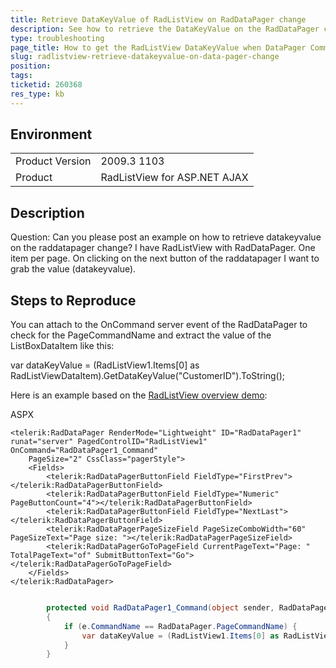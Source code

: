```yaml
---
title: Retrieve DataKeyValue of RadListView on RadDataPager change
description: See how to retrieve the DataKeyValue on the RadDataPager change in RadListView/.
type: troubleshooting
page_title: How to get the RadListView DataKeyValue when DataPager Command event fires
slug: radlistview-retrieve-datakeyvalue-on-data-pager-change
position: 
tags: 
ticketid: 260368
res_type: kb
---
```


## Environment
<table>
	<tbody>
		<tr>
			<td>Product Version</td>
			<td>2009.3 1103</td>
		</tr>
		<tr>
			<td>Product</td>
			<td>RadListView for ASP.NET AJAX</td>
		</tr>
	</tbody>
</table>


## Description
Question: Can you please post an example on how to retrieve datakeyvalue on the raddatapager change? I have RadListView with RadDataPager. One item per page. On clicking on the next button of the raddatapager I want to grab the value (datakeyvalue).

## Steps to Reproduce
You can attach to the OnCommand server event of the RadDataPager to check for the PageCommandName and extract the value of the ListBoxDataItem like this:

var dataKeyValue = (RadListView1.Items[0] as RadListViewDataItem).GetDataKeyValue("CustomerID").ToString();

Here is an example based on the [RadListView overview demo](https://demos.telerik.com/aspnet-ajax/listview/examples/overview/defaultcs.aspx):

ASPX
````ASP.NET
<telerik:RadDataPager RenderMode="Lightweight" ID="RadDataPager1" runat="server" PagedControlID="RadListView1" OnCommand="RadDataPager1_Command"
    PageSize="2" CssClass="pagerStyle">
    <Fields>
        <telerik:RadDataPagerButtonField FieldType="FirstPrev"></telerik:RadDataPagerButtonField>
        <telerik:RadDataPagerButtonField FieldType="Numeric" PageButtonCount="4"></telerik:RadDataPagerButtonField>
        <telerik:RadDataPagerButtonField FieldType="NextLast"></telerik:RadDataPagerButtonField>
        <telerik:RadDataPagerPageSizeField PageSizeComboWidth="60" PageSizeText="Page size: "></telerik:RadDataPagerPageSizeField>
        <telerik:RadDataPagerGoToPageField CurrentPageText="Page: " TotalPageText="of" SubmitButtonText="Go"></telerik:RadDataPagerGoToPageField>
    </Fields>
</telerik:RadDataPager>
````

````C#

        protected void RadDataPager1_Command(object sender, RadDataPagerCommandEventArgs e)
        {
            if (e.CommandName == RadDataPager.PageCommandName) {
                var dataKeyValue = (RadListView1.Items[0] as RadListViewDataItem).GetDataKeyValue("CustomerID").ToString();
            }
        }
````

